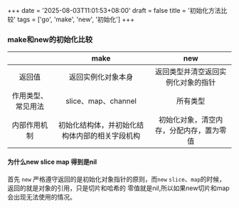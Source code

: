 +++
date = '2025-08-03T11:01:53+08:00'
draft = false
title = '初始化方法比较'
tags = ['go', 'make', 'new', '初始化']
+++
### make和new的初始化比较
|           |           make          |         new          |
|:---------:|:-----------------------:|:--------------------:|
|    返回值    |        返回实例化对象本身        |  返回类型并清空返回实例化对象的指针   |
| 作用类型、常见用法 |    slice、map、channel    |         所有类型         | 
|  内部作用机制   | 初始化结构体，并初始化结构体内部的相关字段机构 | 初始化对象，清空内存，分配内存，置为零值 |
#### 为什么new slice map 得到是nil
首先 `new` 严格遵守返回的是初始化对象指针的原则，而`new` `slice`、`map`的时候，返回的就是对象的引用，只是切片和哈希的
零值就是nil,所以如果new切片和map会出现无法使用的情况。

